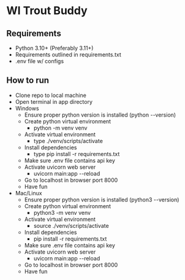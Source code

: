 # WI Trout Buddy

## Requirements  
 - Python 3.10+ (Preferably 3.11+)
 - Requirements outlined in requirements.txt
 - .env file w/ configs

## How to run
 - Clone repo to local machine
 - Open terminal in app directory
 - Windows
   - Ensure proper python version is installed (python --version)
   - Create python virtual environment
     - python -m venv venv
   - Activate virtual environment 
     - type ./venv/scripts/activate
   - Install dependencies
     - type pip install -r requirements.txt
   - Make sure .env file contains api key
   - Activate uvicorn web server
     - uvicorn main:app --reload
   - Go to localhost in browser port 8000
   - Have fun
 - Mac/Linux
   - Ensure proper python version is installed (python3 --version)
   - Create python virtual environment
     - python3 -m venv venv
   - Activate virtual environment
     - source ./venv/scripts/activate
   - Install dependencies
     - pip install -r requirements.txt
   - Make sure .env file contains api key
   - Activate uvicorn web server
     - uvicorn main:app --reload
   - Go to localhost in browser port 8000
   - Have fun 
